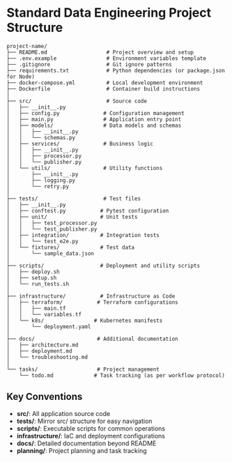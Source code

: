 # Standard Data Engineering Project Structure

```
project-name/
├── README.md                   # Project overview and setup
├── .env.example                # Environment variables template
├── .gitignore                  # Git ignore patterns
├── requirements.txt            # Python dependencies (or package.json for Node)
├── docker-compose.yml          # Local development environment
├── Dockerfile                  # Container build instructions
│
├── src/                        # Source code
│   ├── __init__.py
│   ├── config.py              # Configuration management
│   ├── main.py                # Application entry point
│   ├── models/                # Data models and schemas
│   │   ├── __init__.py
│   │   └── schemas.py
│   ├── services/              # Business logic
│   │   ├── __init__.py
│   │   ├── processor.py
│   │   └── publisher.py
│   └── utils/                 # Utility functions
│       ├── __init__.py
│       ├── logging.py
│       └── retry.py
│
├── tests/                     # Test files
│   ├── __init__.py
│   ├── conftest.py           # Pytest configuration
│   ├── unit/                 # Unit tests
│   │   ├── test_processor.py
│   │   └── test_publisher.py
│   ├── integration/          # Integration tests
│   │   └── test_e2e.py
│   └── fixtures/             # Test data
│       └── sample_data.json
│
├── scripts/                  # Deployment and utility scripts
│   ├── deploy.sh
│   ├── setup.sh
│   └── run_tests.sh
│
├── infrastructure/           # Infrastructure as Code
│   ├── terraform/           # Terraform configurations
│   │   ├── main.tf
│   │   └── variables.tf
│   └── k8s/                # Kubernetes manifests
│       └── deployment.yaml
│
├── docs/                    # Additional documentation
│   ├── architecture.md
│   ├── deployment.md
│   └── troubleshooting.md
│
└── tasks/                   # Project management
    └── todo.md             # Task tracking (as per workflow protocol)
```

## Key Conventions
- **src/**: All application source code
- **tests/**: Mirror src/ structure for easy navigation
- **scripts/**: Executable scripts for common operations
- **infrastructure/**: IaC and deployment configurations
- **docs/**: Detailed documentation beyond README
- **planning/**: Project planning and task tracking